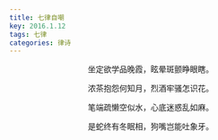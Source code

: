 ```yaml
---
title: 七律自嘲
key: 2016.1.12
tags: 七律
categories: 律诗
---
```


<p align="center">坐定欲学品晚霞，眩晕斑颤睁眼瞎。
</p>
<p align="center">浓茶抱怨何知月，烈酒牢骚怎识花。
</p>
<p align="center">笔端疏懒空似水，心底迷惑乱如麻。
</p>
<p align="center">是蛇终有冬眠相，狗嘴岂能吐象牙。
</p>
<p align="center"></br>
</p>
